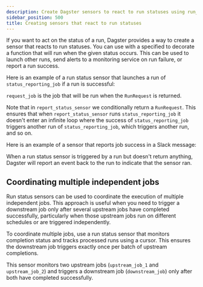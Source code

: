 ```yaml
---
description: Create Dagster sensors to react to run statuses using run_status_sensor and DagsterRunStatus for automated actions like launching runs or sending alerts.
sidebar_position: 500
title: Creating sensors that react to run statuses
---
```


If you want to act on the status of a run, Dagster provides a way to create a sensor that reacts to run statuses. You can use <PyObject section="schedules-sensors" module="dagster" object="run_status_sensor" /> with a specified <PyObject section="internals" module="dagster" object="DagsterRunStatus" /> to decorate a function that will run when the given status occurs. This can be used to launch other runs, send alerts to a monitoring service on run failure, or report a run success.

Here is an example of a run status sensor that launches a run of `status_reporting_job` if a run is successful:

<CodeExample
  path="docs_snippets/docs_snippets/concepts/partitions_schedules_sensors/sensors/run_status_run_requests.py"
  startAfter="start"
  endBefore="end"
  title="src/<project_name>/defs/sensors.py"
/>

`request_job` is the job that will be run when the `RunRequest` is returned.

Note that in `report_status_sensor` we conditionally return a `RunRequest`. This ensures that when `report_status_sensor` runs `status_reporting_job` it doesn't enter an infinite loop where the success of `status_reporting_job` triggers another run of `status_reporting_job`, which triggers another run, and so on.

Here is an example of a sensor that reports job success in a Slack message:

<CodeExample
  path="docs_snippets/docs_snippets/concepts/partitions_schedules_sensors/sensors/sensor_alert.py"
  startAfter="start_success_sensor_marker"
  endBefore="end_success_sensor_marker"
  title="src/<project_name>/defs/sensors.py"
/>

When a run status sensor is triggered by a run but doesn't return anything, Dagster will report an event back to the run to indicate that the sensor ran.

## Coordinating multiple independent jobs

Run status sensors can be used to coordinate the execution of multiple independent jobs. This approach is useful when you need to trigger a downstream job only after several upstream jobs have completed successfully, particularly when those upstream jobs run on different schedules or are triggered independently.

To coordinate multiple jobs, use a run status sensor that monitors completion status and tracks processed runs using a cursor. This ensures the downstream job triggers exactly once per batch of upstream completions.

<CodeExample
  path="docs_snippets/docs_snippets/concepts/partitions_schedules_sensors/sensors/run_status_sensor.py"
  language="python"
  startAfter="start_assets"
  endBefore="end_assets"
  title="src/<project_name>/defs/assets.py"
/>

<CodeExample
  path="docs_snippets/docs_snippets/concepts/partitions_schedules_sensors/sensors/run_status_sensor.py"
  language="python"
  startAfter="start_sensors"
  endBefore="end_sensors"
  title="src/<project_name>/defs/sensors.py"
/>

This sensor monitors two upstream jobs (`upstream_job_1` and `upstream_job_2`) and triggers a downstream job (`downstream_job`) only after both have completed successfully.
